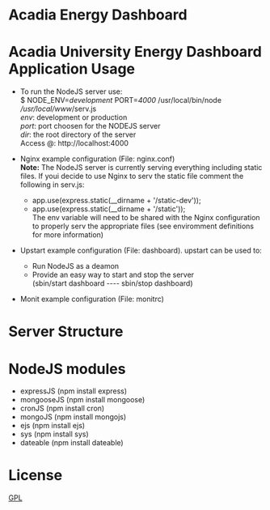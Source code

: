 Acadia Energy Dashboard
=======================
Acadia University Energy Dashboard Application
Usage
=====
  - To run the NodeJS server use:<br/> 
      $ NODE_ENV=<i>development</i> PORT=<i>4000</i> /usr/local/bin/node <i>/usr/local/www</i>/serv.js <br/>
      <i>env</i>: development or production <br/>
      <i>port</i>: port choosen for the NODEJS server <br/>
      <i>dir</i>: the root directory of the server <br/>
    Access @: http://localhost:4000

  - Nginx example configuration (File: nginx.conf)<br/>
    <b>Note:</b> The NodeJS server is currently serving everything including static files. If youi decide to use Nginx      to serv the static file comment the following in serv.js: <br/>
      - app.use(express.static(__dirname + '/static-dev')); <br/>
      - app.use(express.static(__dirname + '/static'));<br/>
    The env variable will need to be shared with the Nginx configuration to properly serv the appropriate files (see          enviromment definitions for more information) <br/>

  - Upstart example configuration (File: dashboard). upstart can be used to:
    - Run NodeJS as a deamon<br/>
    - Provide an easy way to start and stop the server<br/>
      (sbin/start dashboard ---- sbin/stop dashboard)<br/>

  - Monit example configuration (File: monitrc)

Server Structure
================

NodeJS modules
==============
  - expressJS (npm install express)<br/>
  - mongooseJS (npm install mongoose)<br/>
  - cronJS (npm install cron)<br/>
  - mongoJS (npm install mongojs)<br/>
  - ejs (npm install ejs)<br/>
  - sys (npm install sys)<br/>
  - dateable (npm install dateable)<br/>

License
=======
  <a href="http://www.gnu.org/licenses/gpl.txt">GPL</a> 
